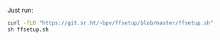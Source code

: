 Just run:

``` sh
curl -fLO "https://git.sr.ht/~bpv/ffsetup/blob/master/ffsetup.sh"
sh ffsetup.sh
```
